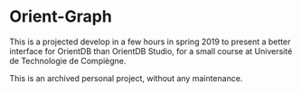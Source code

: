 # Orient-Graph

This is a projected develop in a few hours in spring 2019 to present a better interface for OrientDB than OrientDB Studio, for a small course at Université de Technologie de Compiègne.

This is an archived personal project, without any maintenance.
